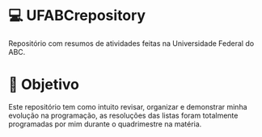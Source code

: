 # 💻 UFABCrepository
Repositório com resumos de atividades feitas na Universidade Federal do ABC.

# 🚀 Objetivo
Este repositório tem como intuito revisar, organizar e demonstrar minha evolução na programação, as resoluções das listas foram totalmente programadas por mim durante o quadrimestre na matéria.
